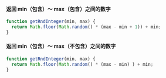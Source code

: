 #### 返回 min（包含）～ max（包含）之间的数字

```js
function getRndInteger(min, max) {
  return Math.floor(Math.random() * (max - min + 1)) + min;
}
```

#### 返回 min（包含）～ max（不包含）之间的数字

```js
function getRndInteger(min, max) {
  return Math.floor(Math.random() * (max - min) ) + min;
}
```

